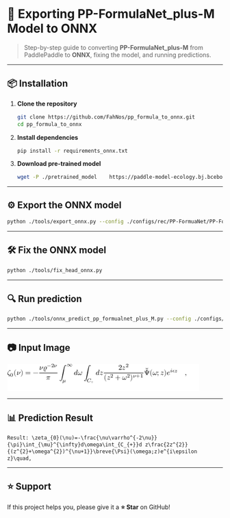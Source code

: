 # 🚀 Exporting PP-FormulaNet_plus-M Model to ONNX

> Step-by-step guide to converting **PP-FormulaNet_plus-M** from PaddlePaddle to **ONNX**, fixing the model, and running predictions.

---

## 📦 Installation

1. **Clone the repository**
   ```bash
   git clone https://github.com/FahNos/pp_formula_to_onnx.git
   cd pp_formula_to_onnx
   ```

2. **Install dependencies**
   ```bash
   pip install -r requirements_onnx.txt
   ```

3. **Download pre-trained model**
   ```bash
   wget -P ./pretrained_model    https://paddle-model-ecology.bj.bcebos.com/paddlex/official_pretrained_model/PP-FormulaNet_plus-M_pretrained.pdparams
   ```

---

## ⚙️ Export the ONNX model
```bash
python ./tools/export_onnx.py --config ./configs/rec/PP-FormuaNet/PP-FormulaNet_plus-M_ONNX.yaml
```

---

## 🛠 Fix the ONNX model
```bash
python ./tools/fix_head_onnx.py
```

---

## 🔍 Run prediction
```bash
python ./tools/onnx_predict_pp_formualnet_plus_M.py --config ./configs/rec/PP-FormuaNet/PP-FormulaNet_plus-M_ONNX.yaml
```

---

## 📷 Input Image
![Input Example](general_formula_rec_001.png)

---

## 📊 Prediction Result
```text
Result: \zeta_{0}(\nu)=-\frac{\nu\varrho^{-2\nu}}{\pi}\int_{\mu}^{\infty}d\omega\int_{C_{+}}d z\frac{2z^{2}}{(z^{2}+\omega^{2})^{\nu+1}}\breve{\Psi}(\omega;z)e^{i\epsilon z}\quad,
```

---

## ⭐ Support
If this project helps you, please give it a **⭐ Star** on GitHub!
